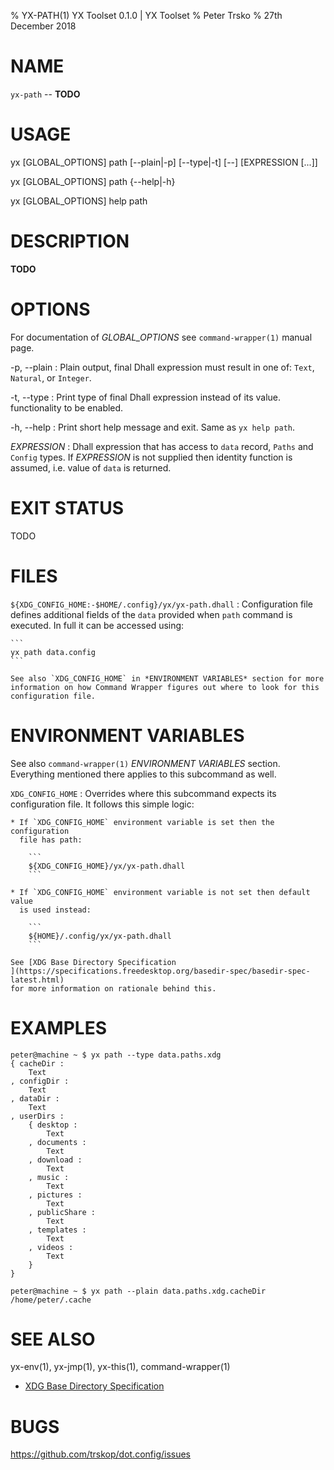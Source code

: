 % YX-PATH(1) YX Toolset 0.1.0 | YX Toolset
% Peter Trsko
% 27th December 2018


# NAME

`yx-path` -- **TODO**


# USAGE

yx \[GLOBAL\_OPTIONS] path \[\--plain|-p] \[\--type|-t] \[\--] \[EXPRESSION \[...]]

yx \[GLOBAL\_OPTIONS] path {\--help|-h}

yx \[GLOBAL\_OPTIONS] help path


# DESCRIPTION

**TODO**


# OPTIONS

For documentation of *GLOBAL_OPTIONS* see `command-wrapper(1)` manual page.

-p, \--plain
:   Plain output, final Dhall expression must result in one of: `Text`,
    `Natural`, or `Integer`.

-t, \--type
:   Print type of final Dhall expression instead of its value.
    functionality to be enabled.

-h, \--help
:   Print short help message and exit.  Same as `yx help path`.

*EXPRESSION*
:   Dhall expression that has access to `data` record, `Paths` and `Config`
    types.  If *EXPRESSION* is not supplied then identity function is assumed,
    i.e. value of `data` is returned.


# EXIT STATUS

TODO


# FILES

`${XDG_CONFIG_HOME:-$HOME/.config}/yx/yx-path.dhall`
:   Configuration file defines additional fields of the `data` provided when
    `path` command is executed.  In full it can be accessed using:

    ```
    yx path data.config
    ```

    See also `XDG_CONFIG_HOME` in *ENVIRONMENT VARIABLES* section for more
    information on how Command Wrapper figures out where to look for this
    configuration file.


# ENVIRONMENT VARIABLES

See also `command-wrapper(1)` *ENVIRONMENT VARIABLES* section.  Everything
mentioned there applies to this subcommand as well.

`XDG_CONFIG_HOME`
:   Overrides where this subcommand expects its configuration file.  It follows
    this simple logic:

    * If `XDG_CONFIG_HOME` environment variable is set then the configuration
      file has path:

        ```
        ${XDG_CONFIG_HOME}/yx/yx-path.dhall
        ```

    * If `XDG_CONFIG_HOME` environment variable is not set then default value
      is used instead:

        ```
        ${HOME}/.config/yx/yx-path.dhall
        ```

    See [XDG Base Directory Specification
    ](https://specifications.freedesktop.org/basedir-spec/basedir-spec-latest.html)
    for more information on rationale behind this.


# EXAMPLES

```
peter@machine ~ $ yx path --type data.paths.xdg
{ cacheDir :
    Text
, configDir :
    Text
, dataDir :
    Text
, userDirs :
    { desktop :
        Text
    , documents :
        Text
    , download :
        Text
    , music :
        Text
    , pictures :
        Text
    , publicShare :
        Text
    , templates :
        Text
    , videos :
        Text
    }
}
```

```
peter@machine ~ $ yx path --plain data.paths.xdg.cacheDir
/home/peter/.cache
```


# SEE ALSO

yx-env(1), yx-jmp(1), yx-this(1), command-wrapper(1)

* [XDG Base Directory Specification
  ](https://specifications.freedesktop.org/basedir-spec/basedir-spec-latest.html)


# BUGS

<https://github.com/trskop/dot.config/issues>
